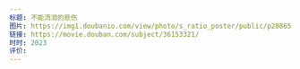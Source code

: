 ```yaml
---
标题: 不能流泪的悲伤
图片: https://img1.doubanio.com/view/photo/s_ratio_poster/public/p2886531289.webp
链接: https://movie.douban.com/subject/36153321/
时时: 2023
评价:
---
```


